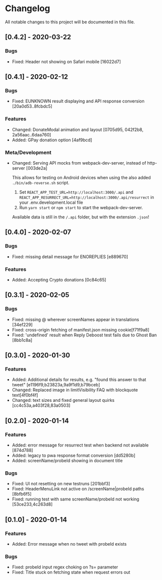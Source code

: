 # Changelog

All notable changes to this project will be documented in this file.

## [0.4.2] - 2020-03-22

### Bugs

- Fixed: Header not showing on Safari mobile [16022d7]

## [0.4.1] - 2020-02-12

### Bugs

- Fixed: EUNKNOWN result displaying and API response conversion [20a0d53..8fcbdc5]

### Features

- Changed: DonateModal animation and layout [0705d95, 042f2b8, 2a56aac..6daa760]
- Added: GPay donation option [4af9bcd]

### Meta/Development

- Changed: Serving API mocks from webpack-dev-server, instead of http-server [003de2a]

  This allows for testing on Android devices when using the also added `./bin/adb-reverse.sh` script.

  1. Set `REACT_APP_TEST_URL=http://localhost:3000/.api` and `REACT_APP_RESURRECT_URL=http://localhost:3000/.api/resurrect` in your .env.development.local file
  2. Run `yarn start` or `npm start` to start the webpack-dev-server.

  Available data is still in the `/.api` folder, but with the extension `.json`!

## [0.4.0] - 2020-02-07

### Bugs

- Fixed: missing detail message for ENOREPLIES [e889670]

### Features

- Added: Accepting Crypto donations [0c84c65]

## [0.3.1] - 2020-02-05

### Bugs

- Fixed: missing @ wherever screenNames appear in translations [34ef229]
- Fixed: cross-origin fetching of manifest.json missing cookie[f71f9a8]
- Fixed: 'undefined' result when Reply Deboost test fails due to Ghost Ban [8bb1c8a]

## [0.3.0] - 2020-01-30

### Features

- Added: Additional details for results, e.g. "found this answer to that tweet" [e1196f9,b23823a,9a9f1d9,b79bceb]
- Changed: Replaced image in limitVisibility FAQ with blockquote text[4f0bf4f]
- Changed: text sizes and fixed general layout quirks [cc4c53a,a403f28,83a0503]

## [0.2.0] - 2020-01-14

### Features

- Added: error message for resurrect test when backend not available [874d788]
- Added: legacy to pwa response format conversion [dd5280b]
- Added: screenName/probeId showing in document title

### Bugs

- Fixed: UI not resetting on new testruns [201bbf3]
- Fixed: HeaderMenuLink not active on /screenName|probeId paths [8bfb6f5]
- Fixed: running test with same screenName/probeId not working [53ce233,4c263d8]

## [0.1.0] - 2020-01-14

### Features

- Added: Error message when no tweet with probeId exists

### Bugs

- Fixed: probeId input regex choking on ?s= parameter
- Fixed: Title stuck on fetching state when request errors out
